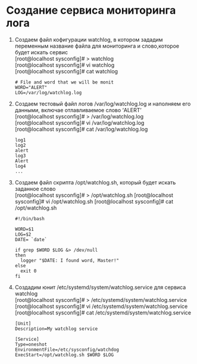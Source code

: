 # Создание сервиса мониторинга лога

1. Создаем файл кофигурации watchlog, в котором зададим переменным название файла для мониторинга и слово,которое будет искать сервис  
		[root@localhost sysconfig]# > watchlog  
		[root@localhost sysconfig]# vi watchlog  
		[root@localhost sysconfig]# cat watchlog  
	```
	# File and word that we will be monit  
	WORD="ALERT"  
	LOG=/var/log/watchlog.log  
	```  

2. Создаем тестовый файл логов /var/log/watchlog.log и наполняем его данными, включае отлавливаемое слово ‘ALERT’  
		[root@localhost sysconfig]# > /var/log/watchlog.log  
		[root@localhost sysconfig]# vi /var/log/watchlog.log  
		[root@localhost sysconfig]# cat /var/log/watchlog.log  
	```
	log1  
	log2  
	alert  
	log3  
	Alert  
	log4  
	...  
	```  

3. Создаем файл скрипта /opt/watchlog.sh, который будет искать заданное слово  
		[root@localhost sysconfig]# > /opt/watchlog.sh
		[root@localhost sysconfig]# vi /opt/watchlog.sh
		[root@localhost sysconfig]# cat /opt/watchlog.sh
	```
	#!/bin/bash  

	WORD=$1  
	LOG=$2  
	DATE= `date`  

	if grep $WORD $LOG &> /dev/null  
	then  
	  logger "$DATE: I found word, Master!"  
	else  
	  exit 0  
	fi
	```

4. Создадим юнит /etc/systemd/system/watchlog.service для сервиса watchlog  
		[root@localhost sysconfig]# > /etc/systemd/system/watchlog.service  
		[root@localhost sysconfig]# vi /etc/systemd/system/watchlog.service  
		[root@localhost sysconfig]# cat /etc/systemd/system/watchlog.service  
	```
	[Unit]
	Description=My watchlog service

	[Service]
	Type=oneshot
	EnvironmentFile=/etc/sysconfig/watchdog
	ExecStart=/opt/watchlog.sh $WORD $LOG
	```


